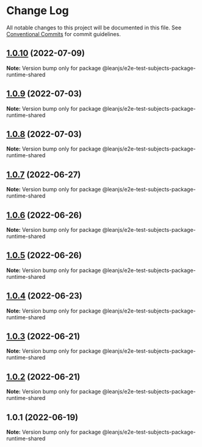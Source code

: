 # Change Log

All notable changes to this project will be documented in this file.
See [Conventional Commits](https://conventionalcommits.org) for commit guidelines.

## [1.0.10](https://github.com/leanjs/leanjs/compare/@leanjs/e2e-test-subjects-package-runtime-shared@1.0.9...@leanjs/e2e-test-subjects-package-runtime-shared@1.0.10) (2022-07-09)

**Note:** Version bump only for package @leanjs/e2e-test-subjects-package-runtime-shared





## [1.0.9](https://github.com/leanjs/leanjs/compare/@leanjs/e2e-test-subjects-package-runtime-shared@1.0.8...@leanjs/e2e-test-subjects-package-runtime-shared@1.0.9) (2022-07-03)

**Note:** Version bump only for package @leanjs/e2e-test-subjects-package-runtime-shared





## [1.0.8](https://github.com/leanjs/leanjs/compare/@leanjs/e2e-test-subjects-package-runtime-shared@1.0.7...@leanjs/e2e-test-subjects-package-runtime-shared@1.0.8) (2022-07-03)

**Note:** Version bump only for package @leanjs/e2e-test-subjects-package-runtime-shared





## [1.0.7](https://github.com/leanjs/leanjs/compare/@leanjs/e2e-test-subjects-package-runtime-shared@1.0.6...@leanjs/e2e-test-subjects-package-runtime-shared@1.0.7) (2022-06-27)

**Note:** Version bump only for package @leanjs/e2e-test-subjects-package-runtime-shared





## [1.0.6](https://github.com/leanjs/leanjs/compare/@leanjs/e2e-test-subjects-package-runtime-shared@1.0.5...@leanjs/e2e-test-subjects-package-runtime-shared@1.0.6) (2022-06-26)

**Note:** Version bump only for package @leanjs/e2e-test-subjects-package-runtime-shared





## [1.0.5](https://github.com/leanjs/leanjs/compare/@leanjs/e2e-test-subjects-package-runtime-shared@1.0.4...@leanjs/e2e-test-subjects-package-runtime-shared@1.0.5) (2022-06-26)

**Note:** Version bump only for package @leanjs/e2e-test-subjects-package-runtime-shared





## [1.0.4](https://github.com/leanjs/leanjs/compare/@leanjs/e2e-test-subjects-package-runtime-shared@1.0.3...@leanjs/e2e-test-subjects-package-runtime-shared@1.0.4) (2022-06-23)

**Note:** Version bump only for package @leanjs/e2e-test-subjects-package-runtime-shared





## [1.0.3](https://github.com/leanjs/leanjs/compare/@leanjs/e2e-test-subjects-package-runtime-shared@1.0.2...@leanjs/e2e-test-subjects-package-runtime-shared@1.0.3) (2022-06-21)

**Note:** Version bump only for package @leanjs/e2e-test-subjects-package-runtime-shared





## [1.0.2](https://github.com/leanjs/leanjs/compare/@leanjs/e2e-test-subjects-package-runtime-shared@1.0.1...@leanjs/e2e-test-subjects-package-runtime-shared@1.0.2) (2022-06-21)

**Note:** Version bump only for package @leanjs/e2e-test-subjects-package-runtime-shared





## 1.0.1 (2022-06-19)

**Note:** Version bump only for package @leanjs/e2e-test-subjects-package-runtime-shared
